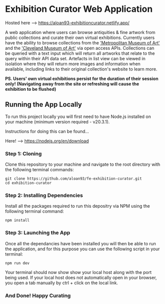 # Exhibition Curator Web Application

Hosted here --> https://aloan93-exhibitioncurator.netlify.app/

A web application where users can browse antiquities & fine artwork from public collections and curate their own virtual exhibitions. Currently users have the ability to browse collections from the ['Metropolitan Museum of Art'](https://metmuseum.github.io/) and the ['Cleveland Museum of Art'](https://openaccess-api.clevelandart.org/) via open access APIs. Collections can be queried with a text input which will return all artworks that relate to the query within their API data set. Artefacts in list view can be viewed in isolation where they will return more images and information when available, including links to their original collection's website to learn more.

**PS. Users' own virtual exhibitions persist for the duration of their session only! (Navigating away from the site or refreshing will cause the exhibition to be flushed)**

## Running the App Locally

To run this project locally you will first need to have Node.js installed on your machine (minimum version required - v20.3.1).

Instructions for doing this can be found...

Here! --> https://nodejs.org/en/download

### Step 1: Cloning

Clone this repository to your machine and navigate to the root directory with the following terminal commands:

```
git clone https://github.com/aloan93/fe-exhibition-curator.git
cd exhibition-curator
```

### Step 2: Installing Dependencies

Install all the packages required to run this depositry via NPM using the following terminal command:

```
npm install
```

### Step 3: Launching the App

Once all the dependancies have been installed you will then be able to run the application, and for this purpose you can use the following script in your terminal:

```
npm run dev
```

Your terminal should now show show your local host along with the port being used. If your local host does not automatically open in your browser, you open a tab manually by ctrl + click on the local link.

### And Done! Happy Curating
